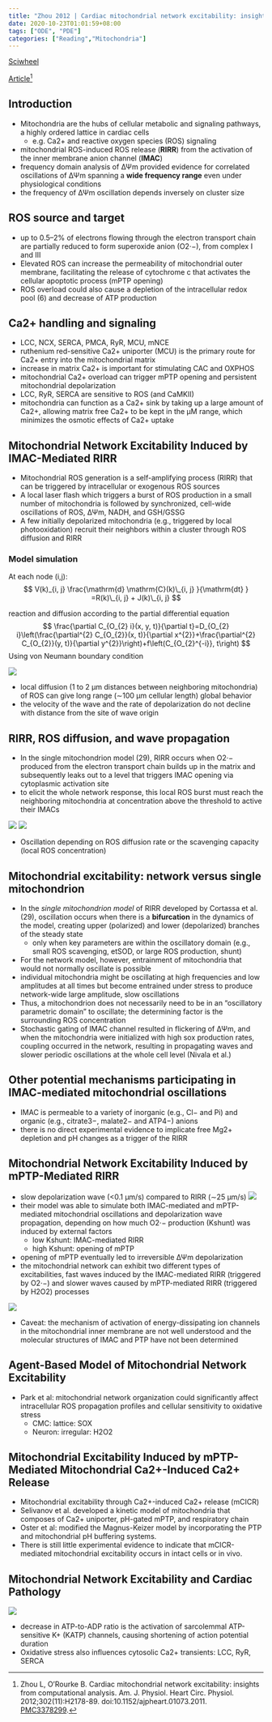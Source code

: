 ```yaml
---
title: "Zhou 2012 | Cardiac mitochondrial network excitability: insights from computational analysis"
date: 2020-10-23T01:01:59+08:00
tags: ["ODE", "PDE"]
categories: ["Reading","Mitochondria"]
---
```


[Sciwheel](https://sciwheel.com/work/#/items/616479)

[Article](https://www.ncbi.nlm.nih.gov/pmc/articles/PMC3378299/)[^Zhou2012]

<!--more-->

## Introduction
* Mitochondria are the hubs of cellular metabolic and signaling pathways, a highly ordered lattice in cardiac cells
    * e.g. Ca2+ and reactive oxygen species (ROS) signaling
* mitochondrial ROS-induced ROS release (**RIRR**) from the activation of the inner membrane anion channel (**IMAC**)
* frequency domain analysis of ΔΨm provided evidence for correlated oscillations of ΔΨm spanning a **wide frequency range** even under physiological conditions
* the frequency of ΔΨm oscillation depends inversely on cluster size

## ROS source and target
* up to 0.5–2% of electrons flowing through the electron transport chain are partially reduced to form superoxide anion (O2·−), from complex I and III
* Elevated ROS can increase the permeability of mitochondrial outer membrane, facilitating the release of cytochrome c that activates the cellular apoptotic process (mPTP opening)
* ROS overload could also cause a depletion of the intracellular redox pool (6) and decrease of ATP production

## Ca2+ handling and signaling
* LCC, NCX, SERCA, PMCA, RyR, MCU, mNCE
* ruthenium red-sensitive Ca2+ uniporter (MCU) is the primary route for Ca2+ entry into the mitochondrial matrix
* increase in matrix Ca2+ is important for stimulating CAC and OXPHOS
* mitochondrial Ca2+ overload can trigger mPTP opening and persistent mitochondrial depolarization
* LCC, RyR, SERCA are sensitive to ROS (and CaMKII)
* mitochondria can function as a Ca2+ sink by taking up a large amount of Ca2+, allowing matrix free Ca2+ to be kept in the μM range, which minimizes the osmotic effects of Ca2+ uptake

## Mitochondrial Network Excitability Induced by IMAC-Mediated RIRR
* Mitochondrial ROS generation is a self-amplifying process (RIRR) that can be triggered by intracellular or exogenous ROS sources
* A local laser flash which triggers a burst of ROS production in a small number of mitochondria is followed by synchronized, cell-wide oscillations of ROS, ΔΨm, NADH, and GSH/GSSG
* A few initially depolarized mitochondria (e.g., triggered by local photooxidation) recruit their neighbors within a cluster through ROS diffusion and RIRR
### Model simulation
At each node (i,j):
$$
V(k)_{i, j} \frac{\mathrm{d} \mathrm{C}(k)\_{i, j} }{\mathrm{dt} } =R(k)\_{i, j} + J(k)\_{i, j}
$$

reaction and diffusion according to the partial differential equation
$$
\frac{\partial C_{O_{2} i}(x, y, t)}{\partial t}=D_{O_{2} i}\left(\frac{\partial^{2} C_{O_{2}}(x, t)}{\partial x^{2}}+\frac{\partial^{2} C_{O_{2}}(y, t)}{\partial y^{2}}\right)+f\left(C_{O_{2}^{-i}}, t\right)
$$
Using von Neumann boundary condition

![](https://www.physiology.org/na101/home/literatum/publisher/physio/journals/content/ajpheart/2012/ajpheart.2012.302.issue-11/ajpheart.01073.2011/production/images/large/zh40101203930001.jpeg)
* local diffusion (1 to 2 μm distances between neighboring mitochondria) of ROS can give long range (∼100 μm cellular length) global behavior
* the velocity of the wave and the rate of depolarization do not decline with distance from the site of wave origin

## RIRR, ROS diffusion, and wave propagation
* In the single mitochondrion model (29), RIRR occurs when O2·− produced from the electron transport chain builds up in the matrix and subsequently leaks out to a level that triggers IMAC opening via cytoplasmic activation site
* to elicit the whole network response, this local ROS burst must reach the neighboring mitochondria at concentration above the threshold to active their IMACs

![](https://www.physiology.org/na101/home/literatum/publisher/physio/journals/content/ajpheart/2012/ajpheart.2012.302.issue-11/ajpheart.01073.2011/production/images/large/zh40101203930002.jpeg)
![](https://www.physiology.org/na101/home/literatum/publisher/physio/journals/content/ajpheart/2012/ajpheart.2012.302.issue-11/ajpheart.01073.2011/production/images/large/zh40101203930003.jpeg)
* Oscillation depending on ROS diffusion rate or the scavenging capacity (local ROS concentration)

## Mitochondrial excitability: network versus single mitochondrion
* In the *single mitochondrion model* of RIRR developed by Cortassa et al. (29), oscillation occurs when there is a **bifurcation** in the dynamics of the model, creating upper (polarized) and lower (depolarized) branches of the steady state
    * only when key parameters are within the oscillatory domain (e.g., small ROS scavenging, etSOD, or large ROS production, shunt)
* For the network model, however, entrainment of mitochondria that would not normally oscillate is possible
* individual mitochondria might be oscillating at high frequencies and low amplitudes at all times but become entrained under stress to produce network-wide large amplitude, slow oscillations
* Thus, a mitochondrion does not necessarily need to be in an “oscillatory parametric domain” to oscillate; the determining factor is the surrounding ROS concentration
* Stochastic gating of IMAC channel resulted in flickering of ΔΨm, and when the mitochondria were initialized with high sox production rates, coupling occurred in the network, resulting in propagating waves and slower periodic oscillations at the whole cell level (Nivala et al.)

## Other potential mechanisms participating in IMAC-mediated mitochondrial oscillations
* IMAC is permeable to a variety of inorganic (e.g., Cl− and Pi) and organic (e.g., citrate3−, malate2− and ATP4−) anions
* there is no direct experimental evidence to implicate free Mg2+ depletion and pH changes as a trigger of the RIRR

## Mitochondrial Network Excitability Induced by mPTP-Mediated RIRR
* slow depolarization wave (<0.1 μm/s) compared to RIRR (∼25 μm/s)
![](https://www.physiology.org/na101/home/literatum/publisher/physio/journals/content/ajpheart/2012/ajpheart.2012.302.issue-11/ajpheart.01073.2011/production/images/large/zh40101203930004.jpeg)
* their model was able to simulate both IMAC-mediated and mPTP-mediated mitochondrial oscillations and depolarization wave propagation, depending on how much O2·− production (Kshunt) was induced by external factors
    * low Kshunt: IMAC-mediated RIRR
    * high Kshunt: opening of mPTP
* opening of mPTP eventually led to irreversible ΔΨm depolarization
* the mitochondrial network can exhibit two different types of excitabilities, fast waves induced by the IMAC-mediated RIRR (triggered by O2·−) and slower waves caused by mPTP-mediated RIRR (triggered by H2O2) processes

![](https://www.physiology.org/na101/home/literatum/publisher/physio/journals/content/ajpheart/2012/ajpheart.2012.302.issue-11/ajpheart.01073.2011/production/images/large/zh40101203930005.jpeg)

* Caveat: the mechanism of activation of energy-dissipating ion channels in the mitochondrial inner membrane are not well understood and the molecular structures of IMAC and PTP have not been determined

## Agent-Based Model of Mitochondrial Network Excitability
* Park et al: mitochondrial network organization could significantly affect intracellular ROS propagation profiles and cellular sensitivity to oxidative stress
    * CMC: lattice: SOX
    * Neuron: irregular: H2O2

## Mitochondrial Excitability Induced by mPTP-Mediated Mitochondrial Ca2+-Induced Ca2+ Release
* Mitochondrial excitability through Ca2+-induced Ca2+ release (mCICR)
* Selivanov et al. developed a kinetic model of mitochondria that composes of Ca2+ uniporter, pH-gated mPTP, and respiratory chain
* Oster et al: modified the Magnus-Keizer model by incorporating the PTP and mitochondrial pH buffering systems.
* There is still little experimental evidence to indicate that mCICR-mediated mitochondrial excitability occurs in intact cells or in vivo.

## Mitochondrial Network Excitability and Cardiac Pathology
![](https://www.physiology.org/na101/home/literatum/publisher/physio/journals/content/ajpheart/2012/ajpheart.2012.302.issue-11/ajpheart.01073.2011/production/images/large/zh40101203930006.jpeg)
* decrease in ATP-to-ADP ratio is the activation of sarcolemmal ATP-sensitive K+ (KATP) channels, causing shortening of action potential duration
* Oxidative stress also influences cytosolic Ca2+ transients: LCC, RyR, SERCA

[^Zhou2012]: Zhou L, O’Rourke B. Cardiac mitochondrial network excitability: insights from computational analysis. Am. J. Physiol. Heart Circ. Physiol. 2012;302(11):H2178-89. doi:10.1152/ajpheart.01073.2011. [PMC3378299](http://www.ncbi.nlm.nih.gov/pmc/articles/PMC3378299).
